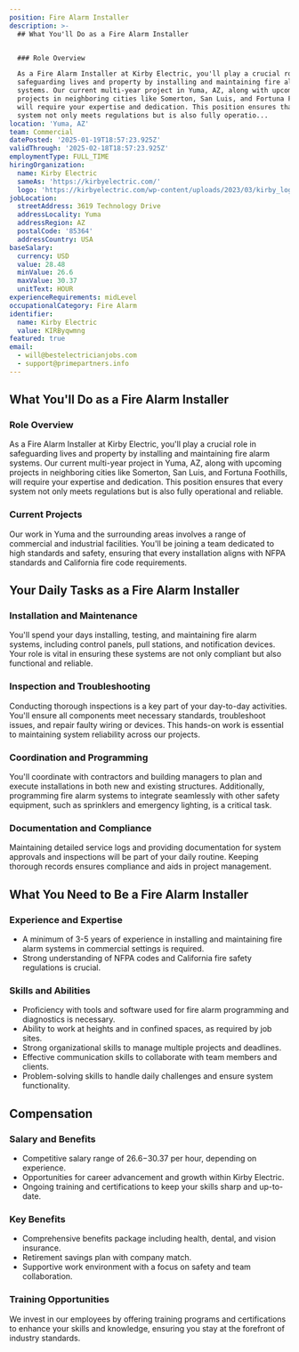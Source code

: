 ```yaml
---
position: Fire Alarm Installer
description: >-
  ## What You'll Do as a Fire Alarm Installer


  ### Role Overview

  As a Fire Alarm Installer at Kirby Electric, you'll play a crucial role in
  safeguarding lives and property by installing and maintaining fire alarm
  systems. Our current multi-year project in Yuma, AZ, along with upcoming
  projects in neighboring cities like Somerton, San Luis, and Fortuna Foothills,
  will require your expertise and dedication. This position ensures that every
  system not only meets regulations but is also fully operatio...
location: 'Yuma, AZ'
team: Commercial
datePosted: '2025-01-19T18:57:23.925Z'
validThrough: '2025-02-18T18:57:23.925Z'
employmentType: FULL_TIME
hiringOrganization:
  name: Kirby Electric
  sameAs: 'https://kirbyelectric.com/'
  logo: 'https://kirbyelectric.com/wp-content/uploads/2023/03/kirby_logo.png'
jobLocation:
  streetAddress: 3619 Technology Drive
  addressLocality: Yuma
  addressRegion: AZ
  postalCode: '85364'
  addressCountry: USA
baseSalary:
  currency: USD
  value: 28.48
  minValue: 26.6
  maxValue: 30.37
  unitText: HOUR
experienceRequirements: midLevel
occupationalCategory: Fire Alarm
identifier:
  name: Kirby Electric
  value: KIRByqwmng
featured: true
email:
  - will@bestelectricianjobs.com
  - support@primepartners.info
---
```




## What You'll Do as a Fire Alarm Installer

### Role Overview
As a Fire Alarm Installer at Kirby Electric, you'll play a crucial role in safeguarding lives and property by installing and maintaining fire alarm systems. Our current multi-year project in Yuma, AZ, along with upcoming projects in neighboring cities like Somerton, San Luis, and Fortuna Foothills, will require your expertise and dedication. This position ensures that every system not only meets regulations but is also fully operational and reliable.

### Current Projects
Our work in Yuma and the surrounding areas involves a range of commercial and industrial facilities. You'll be joining a team dedicated to high standards and safety, ensuring that every installation aligns with NFPA standards and California fire code requirements.

## Your Daily Tasks as a Fire Alarm Installer

### Installation and Maintenance
You'll spend your days installing, testing, and maintaining fire alarm systems, including control panels, pull stations, and notification devices. Your role is vital in ensuring these systems are not only compliant but also functional and reliable.

### Inspection and Troubleshooting
Conducting thorough inspections is a key part of your day-to-day activities. You'll ensure all components meet necessary standards, troubleshoot issues, and repair faulty wiring or devices. This hands-on work is essential to maintaining system reliability across our projects.

### Coordination and Programming
You'll coordinate with contractors and building managers to plan and execute installations in both new and existing structures. Additionally, programming fire alarm systems to integrate seamlessly with other safety equipment, such as sprinklers and emergency lighting, is a critical task.

### Documentation and Compliance
Maintaining detailed service logs and providing documentation for system approvals and inspections will be part of your daily routine. Keeping thorough records ensures compliance and aids in project management.

## What You Need to Be a Fire Alarm Installer

### Experience and Expertise
- A minimum of 3-5 years of experience in installing and maintaining fire alarm systems in commercial settings is required.
- Strong understanding of NFPA codes and California fire safety regulations is crucial.

### Skills and Abilities
- Proficiency with tools and software used for fire alarm programming and diagnostics is necessary.
- Ability to work at heights and in confined spaces, as required by job sites.
- Strong organizational skills to manage multiple projects and deadlines.
- Effective communication skills to collaborate with team members and clients.
- Problem-solving skills to handle daily challenges and ensure system functionality.

## Compensation

### Salary and Benefits
- Competitive salary range of $26.6-$30.37 per hour, depending on experience.
- Opportunities for career advancement and growth within Kirby Electric.
- Ongoing training and certifications to keep your skills sharp and up-to-date.

### Key Benefits
- Comprehensive benefits package including health, dental, and vision insurance.
- Retirement savings plan with company match.
- Supportive work environment with a focus on safety and team collaboration.

### Training Opportunities
We invest in our employees by offering training programs and certifications to enhance your skills and knowledge, ensuring you stay at the forefront of industry standards.